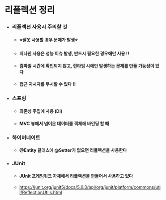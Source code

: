 # 리플렉션 정리
  - ### 리플렉션 사용시 주의할 것
    - #### ⭐잘못 사용할 경우 문제가 발생⭐
    - #### 지나친 사용은 성능 이슈 발생, 반드시 필요한 경우에만 사용 ‼
    - #### 컴파일 시간에 확인되지 않고, 런타임 시에만 발생하는 문제를 만들 가능성이 있다
    - #### 접근 지시자를 무시할 수 있다 ‼
  - ### 스프링
    - #### 의존성 주입에 사용 (DI)
    - #### MVC 뷰에서 넘어온 데이터를 객체에 바인딩 할 때
  - ### 하이버네이트
    - #### @Entity 클래스에 @Setter가 없으면 리플렉션을 사용한다
  - ### JUnit
    - #### JUnit 프레임워크 자체에서 리플렉션을 만들어서 사용하고 있다
    - https://junit.org/junit5/docs/5.0.3/api/org/junit/platform/commons/util/ReflectionUtils.html
